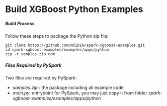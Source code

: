# Build XGBoost Python Examples

##### Build Process

Follow these steps to package the Python zip file:

```
git clone https://github.com/NVIDIA/spark-xgboost-examples.git
cd spark-xgboost-examples/examples/apps/python
zip -r samples.zip com
```

##### Files Required by PySpark

Two files are required by PySpark:

+ *samples.zip* : the package including all example code
+ *main.py*: entrypoint for PySpark, you may just copy it from folder *spark-xgboost-examples/examples/apps/python*
